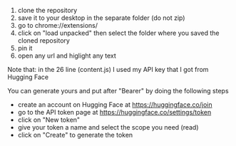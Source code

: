 1. clone the repository 
2. save it to your desktop in the separate folder (do not zip)
2. go to chrome://extensions/
3. click on "load unpacked" then select the folder where you saved the cloned repository
4. pin it 
5. open any url and higlight any text 

Note that: in the 26 line (content.js) I used my API key that I got from Hugging Face

You can generate yours and put after "Bearer" by doing the following steps 

- create an account on Hugging Face at https://huggingface.co/join
- go to the API token page at https://huggingface.co/settings/token
- click on "New token"
- give your token a name and select the scope you need (read)
- click on "Create" to generate the token
